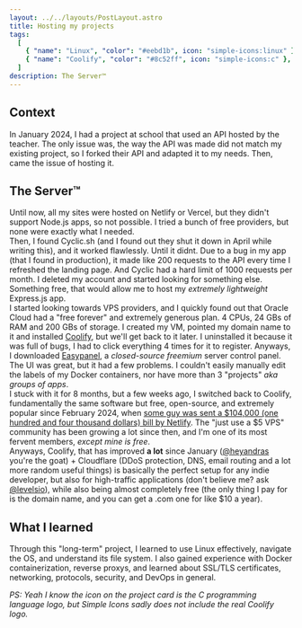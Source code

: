 ```yaml
---
layout: ../../layouts/PostLayout.astro
title: Hosting my projects
tags:
  [
    { "name": "Linux", "color": "#eebd1b", icon: "simple-icons:linux" },
    { "name": "Coolify", "color": "#8c52ff", icon: "simple-icons:c" },
  ]
description: The Server™
---
```


## Context

In January 2024, I had a project at school that used an API hosted by the teacher. The only issue was, the way the API was made did not match my existing project, so I forked their API and adapted it to my needs. Then, came the issue of hosting it.

## The Server™

Until now, all my sites were hosted on Netlify or Vercel, but they didn't support Node.js apps, so not possible. I tried a bunch of free providers, but none were exactly what I needed. \
Then, I found Cyclic.sh (and I found out they shut it down in April while writing this), and it worked flawlessly. Until it didnt. Due to a bug in my app (that I found in production), it made like 200 requests to the API every time I refreshed the landing page. And Cyclic had a hard limit of 1000 requests per month. I deleted my account and started looking for something else. Something free, that would allow me to host my _extremely lightweight_ Express.js app. \
I started looking towards VPS providers, and I quickly found out that Oracle Cloud had a "free forever" and extremely generous plan. 4 CPUs, 24 GBs of RAM and 200 GBs of storage. I created my VM, pointed my domain name to it and installed [Coolify](https://coolify.io), but we'll get back to it later. I uninstalled it because it was full of bugs, I had to click everything 4 times for it to register. Anyways, I downloaded [Easypanel](https://easypanel.io), a _closed-source freemium_ server control panel. The UI was great, but it had a few problems. I couldn't easily manually edit the labels of my Docker containers, nor have more than 3 "projects" _aka groups of apps_. \
I stuck with it for 8 months, but a few weeks ago, I switched back to Coolify, fundamentally the same software but free, open-source, and extremely popular since February 2024, when [some guy was sent a $104,000 (one hundred and four thousand dollars) bill by Netlify](https://old.reddit.com/r/webdev/comments/1b14bty/netlify_just_sent_me_a_104k_bill_for_a_simple/). The "just use a $5 VPS" community has been growing a lot since then, and I'm one of its most fervent members, _except mine is free_. \
Anyways, Coolify, that has improved **a lot** since January ([@heyandras](https://x.com/heyandras) you're the goat) + Cloudflare (DDoS protection, DNS, email routing and a lot more random useful things) is basically the perfect setup for any indie developer, but also for high-traffic applications (don't believe me? ask [@levelsio](https://x.com/levelsio)), while also being almost completely free (the only thing I pay for is the domain name, and you can get a .com one for like $10 a year).

## What I learned

Through this "long-term" project, I learned to use Linux effectively, navigate the OS, and understand its file system. I also gained experience with Docker containerization, reverse proxys, and learned about SSL/TLS certificates, networking, protocols, security, and DevOps in general.

_PS: Yeah I know the icon on the project card is the C programming language logo, but Simple Icons sadly does not include the real Coolify logo._
